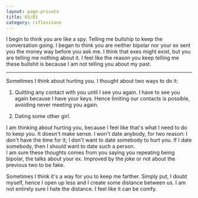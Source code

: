 ```yaml
--- 
layout: page-private
title: 03/01
category: riflessione
---
```


I begin to think you are like a spy.
Telling me bullship to keep the conversation going.
I began to think you are neither bipolar nor your ex sent you the money way 
before you ask me.
I think that exes might exist, but you are telling me nothing about it.
I feel like the reason you keep telling me these bullshit is because I am not
telling you about my past.  

---

Sometimes I think about hurting you. I thought about two ways to do it:

1. Quitting any contact with you until I see you again. I have to see you again
   because I have your keys. Hence limiting our contacts is possible, avoiding
   never meeting you again.

2. Dating some other girl.

I am thinking about hurting you, because I feel like that's what I need to do to
keep you. It doesn't make sense.
I won't date anybody, for two reason: I don't have the time for it; I don't want
to date somebody to hurt you. If I date somebody, then I should want to date
such a person.  
I am sure these thoughts comes from you saying you repeating being bipolar,
the talks about your ex. Improved by the joke or not about the previous two to
be fake.

Sometimes I think it's a way for you to keep me farther.
Simply put, I doubt myself, hence I open up less and I create some distance
between us.
I am not entirely sure I hate the distance. I feel like it can be comfy.
